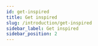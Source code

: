 ```yaml
---
id: get-inspired
title: Get inspired
slug: /introduction/get-inspired
sidebar_label: Get inspired
sidebar_position: 2
---
```

